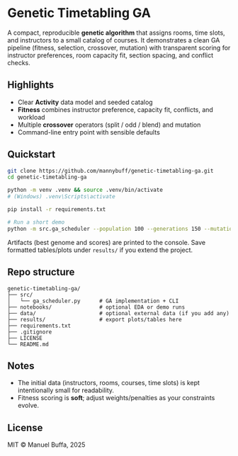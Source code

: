 # Genetic Timetabling GA

A compact, reproducible **genetic algorithm** that assigns rooms, time slots, and instructors to a small catalog of courses. It demonstrates a clean GA pipeline (fitness, selection, crossover, mutation) with transparent scoring for instructor preferences, room capacity fit, section spacing, and conflict checks.

## Highlights
- Clear **Activity** data model and seeded catalog
- **Fitness** combines instructor preference, capacity fit, conflicts, and workload
- Multiple **crossover** operators (split / odd / blend) and mutation
- Command-line entry point with sensible defaults

## Quickstart
```bash
git clone https://github.com/mannybuff/genetic-timetabling-ga.git
cd genetic-timetabling-ga

python -m venv .venv && source .venv/bin/activate
# (Windows) .venv\Scripts\activate

pip install -r requirements.txt

# Run a short demo
python -m src.ga_scheduler --population 100 --generations 150 --mutation 0.15 --seed 42
```
Artifacts (best genome and scores) are printed to the console. Save formatted tables/plots under `results/` if you extend the project.

## Repo structure
```
genetic-timetabling-ga/
├── src/
│   └── ga_scheduler.py      # GA implementation + CLI
├── notebooks/               # optional EDA or demo runs
├── data/                    # optional external data (if you add any)
├── results/                 # export plots/tables here
├── requirements.txt
├── .gitignore
├── LICENSE
└── README.md
```

## Notes
- The initial data (instructors, rooms, courses, time slots) is kept intentionally small for readability.
- Fitness scoring is **soft**; adjust weights/penalties as your constraints evolve.

## License
MIT © Manuel Buffa, 2025
